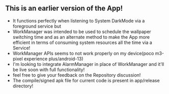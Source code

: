 ## This is an earlier version of the App!
- It functions perfectly when listening to System DarkMode via a foreground service but
- WorkManager was intended to be used to schedule the wallpaper switching time and as an alternate method to make the App more efficient in terms of 
consuming system resources all the time via a Service!
- WorkManager APIs seems to not work properly on my device(poco m3-pixel experience plus/android-13)
- I'm looking to integrate AlarmManager in place of WorkManager and it'll be live soon with full functionality!
- feel free to give your feedback on the Repository discussion!
- The compile/signed apk file for current code is present in app/release directory!
